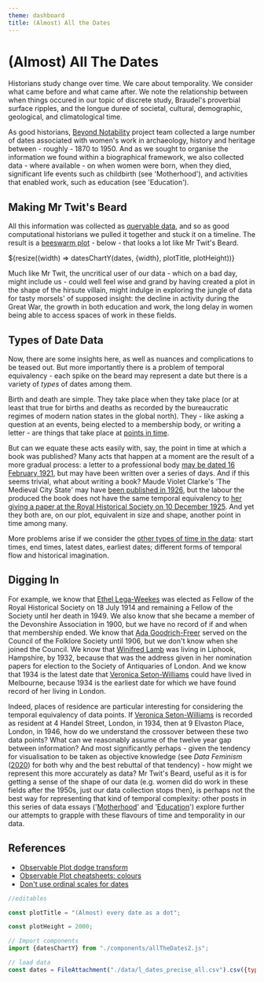 ```yaml
---
theme: dashboard
title: (Almost) All the Dates
---
```



# (Almost) All The Dates

Historians study change over time. We care about temporality. We consider what came before and what came after. We note the relationship between when things occured in our topic of discrete study, Braudel's proverbial surface ripples, and the longue duree of societal, cultural, demographic, geological, and climatological time.

As good historians, [Beyond Notability](https://beyondnotability.org/) project team collected a large number of dates associated with women's work in archaeology, history and heritage between - roughly - 1870 to 1950. And as we sought to organise the information we found within a biographical framework, we also collected data - where available - on when women were born, when they died, significant life events such as childbirth (see 'Motherhood'), and activities that enabled work, such as education (see 'Education').

## Making Mr Twit's Beard

All this information was collected as [queryable data](beyond-notability.wikibase.cloud/), and so as good computational historians we pulled it together and stuck it on a timeline. The result is a [beeswarm plot](https://observablehq.com/@d3/beeswarm/2) - below - that looks a lot like Mr Twit's Beard.

<div class="grid grid-cols-1">
  <div class="card">
    ${resize((width) => datesChartY(dates, {width}, plotTitle, plotHeight))}
  </div>
</div>

Much like Mr Twit, the uncritical user of our data - which on a bad day, might include us - could well feel wise and grand by having created a plot in the shape of the hirsute villain, might indulge in exploring the jungle of data for tasty morsels' of supposed insight: the decline in activity during the Great War, the growth in both education and work, the long delay in women being able to access spaces of work in these fields.

## Types of Date Data

Now, there are some insights here, as well as nuances and complications to be teased out. But more importantly there is a problem of temporal equivalency - each spike on the beard may represent a date but there is a variety of *types* of dates among them.

Birth and death are simple. They take place when they take place (or at least that true for births and deaths as recorded by the bureaucratic regimes of modern nation states in the global north). They - like asking a question at an events, being elected to a membership body, or writing a letter - are things that take place at [points in time](https://beyond-notability.wikibase.cloud/wiki/Property:P1).

But can we equate these acts easily with, say, the point in time at which a book was published? Many acts that happen at a moment are the result of a more gradual process: a letter to a professional body [may be dated 16 February 1921](https://beyond-notability.wikibase.cloud/wiki/Item:Q577), but may have been written over a series of days. And if this seems trivial, what about writing a book? Maude Violet Clarke's 'The Medieval City State' may have [been published in 1926](https://beyond-notability.wikibase.cloud/wiki/Item:Q381), but the labour the produced the book does not have the same temporal equivalency to [her giving a paper at the Royal Historical Society on 10 December 1925](https://beyond-notability.wikibase.cloud/wiki/Item:Q374). And yet they both are, on our plot, equivalent in size and shape, another point in time among many.

More problems arise if we consider the [other types of time in the data](https://beyond-notability.wikibase.cloud/wiki/Special:WhatLinksHere/Item:Q94): start times, end times, latest dates, earliest dates; different forms of temporal flow and historical imagination.

## Digging In

For example, we know that [Ethel Lega-Weekes](https://beyond-notability.wikibase.cloud/wiki/Item:Q954) was elected as Fellow of the Royal Historical Society on 18 July 1914 and remaining a Fellow of the Society until her death in 1949. We also know that she became a member of the Devonshire Association in 1900, but we have no record of if and when that membership ended. We know that [Ada Goodrich-Freer](https://beyond-notability.wikibase.cloud/wiki/Item:Q747) served on the Council of the Folklore Society until 1906, but we don't know when she joined the Council. We know that [Winifred Lamb](https://beyond-notability.wikibase.cloud/wiki/Item:Q238) was living in Liphook, Hampshire, by 1932, because that was the address given in her nomination papers for election to the Society of Antiquaries of London. And we know that 1934 is the latest date that [Veronica Seton-Williams](https://beyond-notability.wikibase.cloud/wiki/Item:Q1176) could have lived in Melbourne, because 1934 is the earliest date for which we have found record of her living in London.

Indeed, places of residence are particular interesting for considering the temporal equivalency of data points. If [Veronica Seton-Williams](https://beyond-notability.wikibase.cloud/wiki/Item:Q1176) is recorded as resident at 4 Handel Street, London, in 1934, then at 9 Elvaston Place, London, in 1946, how do we understand the crossover between these two data points? What can we reasonably assume of the twelve year gap between information? And most significantly perhaps - given the tendency for visualisation to be taken as objective knowledge (see *Data Feminism* ([2020](https://data-feminism.mitpress.mit.edu/pub/5evfe9yd/release/5)) for both why and the best rebuttal of that tendency) - how might we represent this more accurately as data? Mr Twit's Beard, useful as it is for getting a sense of the shape of our data (e.g. women did do work in these fields after the 1950s, just our data collection stops then), is perhaps not the best way for representing that kind of temporal complexity: other posts in this series of data essays ('[Motherhood](https://beyond-notability.github.io/beyond-notability-observable-essays/mothers.html)' and '[Education](https://beyond-notability.github.io/beyond-notability-observable-essays/education.html)') explore further our attempts to grapple with these flavours of time and temporality in our data.

## References

- [Observable Plot dodge transform](https://observablehq.com/plot/transforms/dodge)
- [Observable Plot cheatsheets: colours](https://observablehq.com/@observablehq/plot-cheatsheets-colors)
- [Don't use ordinal scales for dates](https://observablehq.com/@tophtucker/dont-use-ordinal-scales-for-dates)


```js 
//editables

const plotTitle = "(Almost) every date as a dot";

const plotHeight = 2000;
```



```js
// Import components
import {datesChartY} from "./components/allTheDates2.js";
```


```js
// load data
const dates = FileAttachment("./data/l_dates_precise_all.csv").csv({typed: true});
```

<!-- 
data variables
precise
"person"          "personLabel"     
"date"            "year"    "month"           "day"             "m"              
"nice_date"       
"date_precision"  "date_certainty" 
"date_label"      "date_level"      "date_string"    "qual_date_prop" 
"date_propLabel" "date_prop"   "prop_label"     "category"         
"prop_valueLabel"  "prop_value" 
"s"  
-->

